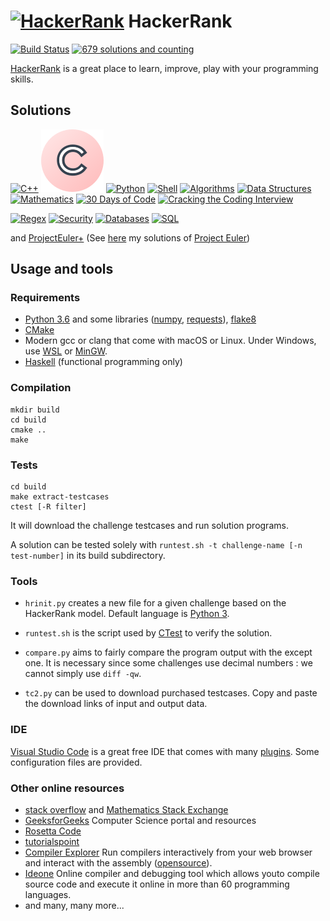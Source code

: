 # [![HackerRank](https://hrcdn.net/hackerrank/assets/brand/h_mark_sm-30dc0e0cbd2dded63b294819ff853a90.svg)](https://www.hackerrank.com) HackerRank

[![Build Status](https://travis-ci.org/rene-d/hackerrank.svg?branch=master)](https://travis-ci.org/rene-d/hackerrank) [![679 solutions and counting](https://img.shields.io/badge/Challenges-679-blue.svg)](https://www.hackerrank.com/rene_d?hr_r=1)

[HackerRank](https://www.hackerrank.com/dashboard) is a great place to learn, improve, play with your programming skills.

## Solutions

[![C++](https://hrcdn.net/hackerrank/assets/dashboard/cpp-4644489c8b8e68a81dd0ccfac5097c2e.svg)](cpp/)
[![C](assets_c.svg)](c/)
[![Python](https://hrcdn.net/hackerrank/assets/dashboard/python-473706315bc214a540c1ca7b57f60854.svg)](python/)
[![Shell](https://hrcdn.net/hackerrank/assets/dashboard/shell-5c42f1aa41f72148347b7e91bf46ae4f.svg)](shell/)
[![Algorithms](https://hrcdn.net/hackerrank/assets/dashboard/algorithms-ea9e958ddb5b097c5ebcdd22de4a9766.svg)](algorithms/)
[![Data Structures](https://hrcdn.net/hackerrank/assets/dashboard/data-structures-e83daf9e8769351037cc25ff131931d1.svg)](data-structures/)
[![Mathematics](https://hrcdn.net/hackerrank/assets/dashboard/mathematics-3ec234bd89020880ff0349f9cacdab30.svg)](mathematics/)
[![30 Days of Code](https://hrcdn.net/hackerrank/assets/dashboard/30-days-of-code-bf00cb8a1c6f38bf917f45ea7ab2bf6b.svg)](tutorials/30-days-of-code/)
[![Cracking the Coding Interview](https://hrcdn.net/hackerrank/assets/dashboard/cracking-the-coding-interview-a56b2213a9c4f9393bfeb13261449c37.svg)](tutorials/cracking-the-coding-interview/)

[![Regex](https://hrcdn.net/hackerrank/assets/dashboard/regex-d83b1db79fe03650410202032d3b8afd.svg)](regex/)
[![Security](https://hrcdn.net/hackerrank/assets/dashboard/security-ee10c8f654e78f4659d5dc6305768a63.svg)](security/)
[![Databases](https://hrcdn.net/hackerrank/assets/dashboard/databases-0ff7fcc96c1e9516abc9ea327c9a0ef9.svg)](databases/)
[![SQL](https://hrcdn.net/hackerrank/assets/dashboard/sql-be1ac821f4358a522d8eba7600e69549.svg)](sql/)

and [ProjectEuler+](contests/projecteuler/) (See [here](https://github.com/rene-d/math/tree/master/projecteuler) my solutions of [Project Euler](https://projecteuler.net/))

## Usage and tools

### Requirements

- [Python 3.6](https://www.python.org) and some libraries ([numpy](http://www.numpy.org), [requests](http://html.python-requests.org)), [flake8](http://flake8.readthedocs.io/)
- [CMake](https://cmake.org)
- Modern gcc or clang that come with macOS or Linux. Under Windows, use [WSL](https://docs.microsoft.com/en-us/windows/wsl/install-win10) or [MinGW](http://www.mingw.org).
- [Haskell](https://www.haskell.org) (functional programming only)

### Compilation

    mkdir build
    cd build
    cmake ..
    make

### Tests

    cd build
    make extract-testcases
    ctest [-R filter]

It will download the challenge testcases and run solution programs.

A solution can be tested solely with `runtest.sh -t challenge-name [-n test-number]` in its build subdirectory.

### Tools

- `hrinit.py` creates a new file for a given challenge based on the HackerRank model. Default language is [Python 3](https://wiki.python.org/moin/Python2orPython3).

- `runtest.sh` is the script used by [CTest](https://cmake.org/Wiki/CMake/Testing_With_CTest) to verify the solution.

- `compare.py` aims to fairly compare the program output with the except one. It is necessary since some challenges use decimal numbers : we cannot simply use `diff -qw`.

- `tc2.py` can be used to download purchased testcases. Copy and paste the download links of input and output data.


### IDE

[Visual Studio Code](https://code.visualstudio.com) is a great free IDE that comes with many [plugins](https://marketplace.visualstudio.com/vscode). Some configuration files are provided.

### Other online resources

* [stack overflow](https://stackoverflow.com) and [Mathematics Stack Exchange](https://math.stackexchange.com)
* [GeeksforGeeks](https://www.geeksforgeeks.org) Computer Science portal and resources
* [Rosetta Code](http://rosettacode.org/wiki/Rosetta_Code)
* [tutorialspoint](https://www.tutorialspoint.com/)
* [Compiler Explorer](https://godbolt.org) Run compilers interactively from your web browser and interact with the assembly ([opensource](https://github.com/mattgodbolt/compiler-explorer)).
* [Ideone](https://ideone.com) Online compiler and debugging tool which allows youto compile source code and execute it online in more than 60 programming languages.
* and many, many more...
